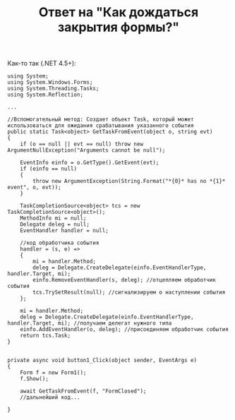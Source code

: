 ﻿---
title: "Ответ на \"Как дождаться закрытия формы?\""
se.owner.user_id: 240512
se.owner.display_name: "MSDN.WhiteKnight"
se.owner.link: "https://ru.stackoverflow.com/users/240512/msdn-whiteknight"
se.answer_id: 894129
se.question_id: 893981
se.post_type: answer
se.is_accepted: True
---
<p>Как-то так (.NET 4.5+):</p>

<pre><code>using System;
using System.Windows.Forms;
using System.Threading.Tasks;
using System.Reflection;

...

//Вспомогательный метод: Создает объект Task, который может использоваться для ожидания срабатывания указанного события 
public static Task&lt;object&gt; GetTaskFromEvent(object o, string evt)
{
    if (o == null || evt == null) throw new ArgumentNullException("Arguments cannot be null");

    EventInfo einfo = o.GetType().GetEvent(evt);
    if (einfo == null)
    {
        throw new ArgumentException(String.Format("*{0}* has no *{1}* event", o, evt));
    }

    TaskCompletionSource&lt;object&gt; tcs = new TaskCompletionSource&lt;object&gt;();
    MethodInfo mi = null;
    Delegate deleg = null;
    EventHandler handler = null;

    //код обработчика события
    handler = (s, e) =&gt;
    {
        mi = handler.Method;
        deleg = Delegate.CreateDelegate(einfo.EventHandlerType, handler.Target, mi);
        einfo.RemoveEventHandler(s, deleg); //отцепляем обработчик события
        tcs.TrySetResult(null); //сигнализируем о наступлении события
    };

    mi = handler.Method;
    deleg = Delegate.CreateDelegate(einfo.EventHandlerType, handler.Target, mi); //получаем делегат нужного типа
    einfo.AddEventHandler(o, deleg); //присоединяем обработчик события
    return tcs.Task;
}


private async void button1_Click(object sender, EventArgs e)
{
    Form f = new Form1();
    f.Show();

    await GetTaskFromEvent(f, "FormClosed");
    //дальнейший код...

}
</code></pre>
